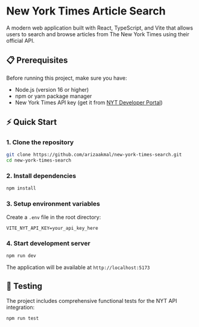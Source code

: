 # New York Times Article Search

A modern web application built with React, TypeScript, and Vite that allows users to search and browse articles from The New York Times using their official API.

## 📋 Prerequisites

Before running this project, make sure you have:

- Node.js (version 16 or higher)
- npm or yarn package manager
- New York Times API key (get it from [NYT Developer Portal](https://developer.nytimes.com/get-started))

## ⚡ Quick Start

### 1. Clone the repository

```bash
git clone https://github.com/arizaakmal/new-york-times-search.git
cd new-york-times-search
```

### 2. Install dependencies

```bash
npm install
```

### 3. Setup environment variables

Create a `.env` file in the root directory:

```env
VITE_NYT_API_KEY=your_api_key_here
```

### 4. Start development server

```bash
npm run dev
```

The application will be available at `http://localhost:5173`

## 🧪 Testing

The project includes comprehensive functional tests for the NYT API integration:

```bash
npm run test
```
